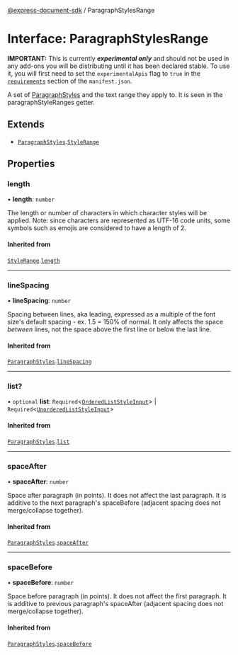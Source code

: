 [@express-document-sdk](../overview.md) / ParagraphStylesRange

# Interface: ParagraphStylesRange

<InlineAlert slots="text" variant="warning"/>

**IMPORTANT:** This is currently ***experimental only*** and should not be used in any add-ons you will be distributing until it has been declared stable. To use it, you will first need to set the `experimentalApis` flag to `true` in the [`requirements`](../../../manifest/index.md#requirements) section of the `manifest.json`.

A set of [ParagraphStyles](paragraph-styles.md) and the text range they apply to. It is seen in the paragraphStyleRanges getter.

## Extends

-   [`ParagraphStyles`](paragraph-styles.md).[`StyleRange`](style-range.md)

## Properties

### length

• **length**: `number`

The length or number of characters in which character styles will be applied.
Note: since characters are represented as UTF-16 code units, some symbols
such as emojis are considered to have a length of 2.

#### Inherited from

[`StyleRange`](style-range.md).[`length`](style-range.md#length)

---

### lineSpacing

• **lineSpacing**: `number`

Spacing between lines, aka leading, expressed as a multiple of the font size's default spacing - ex. 1.5 = 150% of normal.
It only affects the space *between* lines, not the space above the first line or below the last line.

#### Inherited from

[`ParagraphStyles`](paragraph-styles.md).[`lineSpacing`](paragraph-styles.md#linespacing)

---

### list?

• `optional` **list**: `Required`<[`OrderedListStyleInput`](ordered-list-style-input.md)\> \| `Required`<[`UnorderedListStyleInput`](unordered-list-style-input.md)\>

#### Inherited from

[`ParagraphStyles`](paragraph-styles.md).[`list`](paragraph-styles.md#list)

---

### spaceAfter

• **spaceAfter**: `number`

Space after paragraph (in points). It does not affect the last paragraph. It is additive to the next paragraph's spaceBefore
(adjacent spacing does not merge/collapse together).

#### Inherited from

[`ParagraphStyles`](paragraph-styles.md).[`spaceAfter`](paragraph-styles.md#spaceafter)

---

### spaceBefore

• **spaceBefore**: `number`

Space before paragraph (in points). It does not affect the first paragraph. It is additive to previous paragraph's spaceAfter
(adjacent spacing does not merge/collapse together).

#### Inherited from

[`ParagraphStyles`](paragraph-styles.md).[`spaceBefore`](paragraph-styles.md#spacebefore)
